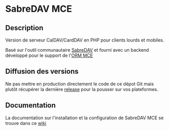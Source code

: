 # SabreDAV MCE

## Description

Version de serveur CalDAV/CardDAV en PHP pour clients lourds et mobiles. 

Basé sur l'outil communautaire [SabreDAV](https://sabre.io/) et fourni avec un backend développé pour le support de l'[ORM MCE](https://github.com/messagerie-melanie2/ORM-M2)

## Diffusion des versions

Ne pas mettre en production directement le code de ce dépot Git mais plutôt récupérer la dernière [release](https://github.com/messagerie-melanie2/SabreDAVM2/releases/latest) pour la pousser sur vos plateformes.

## Documentation

La documentation sur l'installation et la configuration de SabreDAV MCE se trouve dans ce [wiki](https://github.com/messagerie-melanie2/SabreDAVM2/wiki)


